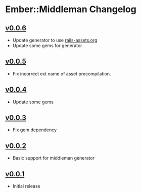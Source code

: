 # Ember::Middleman Changelog

## [v0.0.6](https://github.com/tricknotes/ember-middleman/tree/v0.0.6)

* Update generator to use [rails-assets.org][]
* Update some gems for generator

[rails-assets.org]: https://rails-assets.org/

## [v0.0.5](https://github.com/tricknotes/ember-middleman/tree/v0.0.5)

* Fix incorrect ext name of asset precompilation.

## [v0.0.4](https://github.com/tricknotes/ember-middleman/tree/v0.0.4)

* Update some gems

## [v0.0.3](https://github.com/tricknotes/ember-middleman/tree/v0.0.3)

* Fix gem dependency

## [v0.0.2](https://github.com/tricknotes/ember-middleman/tree/v0.0.2)

* Basic support for middleman generator

## [v0.0.1](https://github.com/tricknotes/ember-middleman/tree/v0.0.1)

* Initial release
